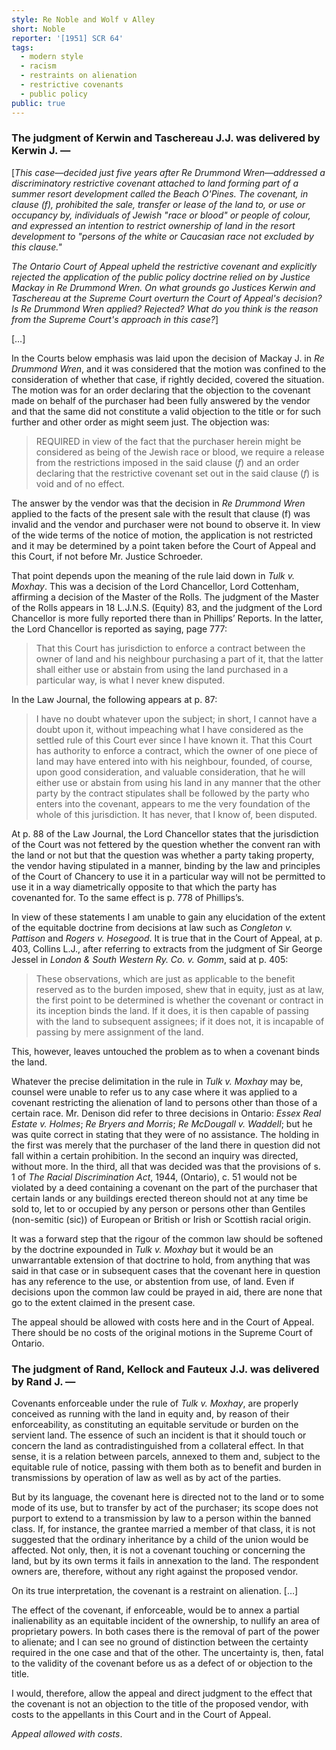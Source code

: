 ```yaml
---
style: Re Noble and Wolf v Alley
short: Noble
reporter: '[1951] SCR 64'
tags:
  - modern style
  - racism
  - restraints on alienation
  - restrictive covenants
  - public policy
public: true
---
```



### The judgment of Kerwin and Taschereau J.J. was delivered by Kerwin J. —

[*This case—decided just five years after Re Drummond Wren—addressed a discriminatory restrictive covenant attached to land forming part of a summer resort development called the Beach O'Pines. The covenant, in clause (f), prohibited the sale, transfer or lease of the land to, or use or occupancy by, individuals of Jewish "race or blood" or people of colour, and expressed an intention to restrict ownership of land in the resort development to "persons of the white or Caucasian race not excluded by this clause."*

*The Ontario Court of Appeal upheld the restrictive covenant and explicitly rejected the application of the public policy doctrine relied on by Justice Mackay in Re Drummond Wren. On what grounds go Justices Kerwin and Taschereau at the Supreme Court overturn the Court of Appeal's decision? Is Re Drummond Wren applied? Rejected? What do you think is the reason from the Supreme Court's approach in this case?*]

[…]

In the Courts below emphasis was laid upon the decision of Mackay J. in *Re Drummond Wren*, and it was considered that the motion was confined to the consideration of whether that case, if rightly decided, covered the situation. The motion was for an order declaring that the objection to the covenant made on behalf of the purchaser had been fully answered by the vendor and that the same did not constitute a valid objection to the title or for such further and other order as might seem just. The objection was:

> REQUIRED in view of the fact that the purchaser herein might be considered as being of the Jewish race or blood, we require a release from the restrictions imposed in the said clause (*f*) and an order declaring that the restrictive covenant set out in the said clause (*f*) is void and of no effect.

The answer by the vendor was that the decision in *Re Drummond Wren* applied to the facts of the present sale with the result that clause (f) was invalid and the vendor and purchaser were not bound to observe it. In view of the wide terms of the notice of motion, the application is not restricted and it may be determined by a point taken before the Court of Appeal and this Court, if not before Mr. Justice Schroeder.

That point depends upon the meaning of the rule laid down in *Tulk v. Moxhay*. This was a decision of the Lord Chancellor, Lord Cottenham, affirming a decision of the Master of the Rolls. The judgment of the Master of the Rolls appears in 18 L.J.N.S. (Equity) 83, and the judgment of the Lord Chancellor is more fully reported there than in Phillips’ Reports. In the latter, the Lord Chancellor is reported as saying, page 777:

> That this Court has jurisdiction to enforce a contract between the owner of land and his neighbour purchasing a part of it, that the latter shall either use or abstain from using the land purchased in a particular way, is what I never knew disputed.

In the Law Journal, the following appears at p. 87:

> I have no doubt whatever upon the subject; in short, I cannot have a doubt upon it, without impeaching what I have considered as the settled rule of this Court ever since I have known it. That this Court has authority to enforce a contract, which the owner of one piece of land may have entered into with his neighbour, founded, of course, upon good consideration, and valuable consideration, that he will either use or abstain from using his land in any manner that the other party by the contract stipulates shall be followed by the party who enters into the covenant, appears to me the very foundation of the whole of this jurisdiction. It has never, that I know of, been disputed.

At p. 88 of the Law Journal, the Lord Chancellor states that the jurisdiction of the Court was not fettered by the question whether the convent ran with the land or not but that the question was whether a party taking property, the vendor having stipulated in a manner, binding by the law and principles of the Court of Chancery to use it in a particular way will not be permitted to use it in a way diametrically opposite to that which the party has covenanted for. To the same effect is p. 778 of Phillips’s.

In view of these statements I am unable to gain any elucidation of the extent of the equitable doctrine from decisions at law such as *Congleton v. Pattison* and *Rogers v. Hosegood*. It is true that in the Court of Appeal, at p. 403, Collins L.J., after referring to extracts from the judgment of Sir George Jessel in *London & South Western Ry. Co. v. Gomm*, said at p. 405:

> These observations, which are just as applicable to the benefit reserved as to the burden imposed, shew that in equity, just as at law, the first point to be determined is whether the covenant or contract in its inception binds the land. If it does, it is then capable of passing with the land to subsequent assignees; if it does not, it is incapable of passing by mere assignment of the land.

This, however, leaves untouched the problem as to when a covenant binds the land.

Whatever the precise delimitation in the rule in *Tulk v. Moxhay* may be, counsel were unable to refer us to any case where it was applied to a covenant restricting the alienation of land to persons other than those of a certain race. Mr. Denison did refer to three decisions in Ontario: *Essex Real Estate v. Holmes*; *Re Bryers and Morris*; *Re McDougall v. Waddell*; but he was quite correct in stating that they were of no assistance. The holding in the first was merely that the purchaser of the land there in question did not fall within a certain prohibition. In the second an inquiry was directed, without more. In the third, all that was decided was that the provisions of s. 1 of *The Racial Discrimination Act*, 1944, (Ontario), c. 51 would not be violated by a deed containing a covenant on the part of the purchaser that certain lands or any buildings erected thereon should not at any time be sold to, let to or occupied by any person or persons other than Gentiles (non-semitic (sic)) of European or British or Irish or Scottish racial origin.

It was a forward step that the rigour of the common law should be softened by the doctrine expounded in *Tulk v. Moxhay* but it would be an unwarrantable extension of that doctrine to hold, from anything that was said in that case or in subsequent cases that the covenant here in question has any reference to the use, or abstention from use, of land. Even if decisions upon the common law could be prayed in aid, there are none that go to the extent claimed in the present case.

The appeal should be allowed with costs here and in the Court of Appeal. There should be no costs of the original motions in the Supreme Court of Ontario.

### The judgment of Rand, Kellock and Fauteux J.J. was delivered by Rand J. —

Covenants enforceable under the rule of *Tulk v. Moxhay*, are properly conceived as running with the land in equity and, by reason of their enforceability, as constituting an equitable servitude or burden on the servient land. The essence of such an incident is that it should touch or concern the land as contradistinguished from a collateral effect. In that sense, it is a relation between parcels, annexed to them and, subject to the equitable rule of notice, passing with them both as to benefit and burden in transmissions by operation of law as well as by act of the parties.

But by its language, the covenant here is directed not to the land or to some mode of its use, but to transfer by act of the purchaser; its scope does not purport to extend to a transmission by law to a person within the banned class. If, for instance, the grantee married a member of that class, it is not suggested that the ordinary inheritance by a child of the union would be affected. Not only, then, it is not a covenant touching or concerning the land, but by its own terms it fails in annexation to the land. The respondent owners are, therefore, without any right against the proposed vendor.

On its true interpretation, the covenant is a restraint on alienation. […]

The effect of the covenant, if enforceable, would be to annex a partial inalienability as an equitable incident of the ownership, to nullify an area of proprietary powers. In both cases there is the removal of part of the power to alienate; and I can see no ground of distinction between the certainty required in the one case and that of the other. The uncertainty is, then, fatal to the validity of the covenant before us as a defect of or objection to the title.

I would, therefore, allow the appeal and direct judgment to the effect that the covenant is not an objection to the title of the proposed vendor, with costs to the appellants in this Court and in the Court of Appeal.

*Appeal allowed with costs*.
